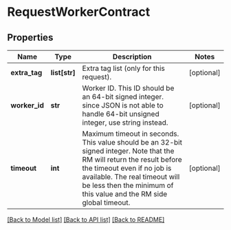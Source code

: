 # RequestWorkerContract

## Properties
Name | Type | Description | Notes
------------ | ------------- | ------------- | -------------
**extra_tag** | **list[str]** | Extra tag list (only for this request). | [optional] 
**worker_id** | **str** | Worker ID. This ID should be an 64-bit signed integer. since JSON is not able to handle 64-bit unsigned integer, use string instead. | [optional] 
**timeout** | **int** | Maximum timeout in seconds. This value should be an 32-bit signed integer. Note that the RM will return the result before the timeout even if no job is available. The real timeout will be less then the minimum of this value and the RM side global timeout. | [optional] 

[[Back to Model list]](../README.md#documentation-for-models) [[Back to API list]](../README.md#documentation-for-api-endpoints) [[Back to README]](../README.md)

